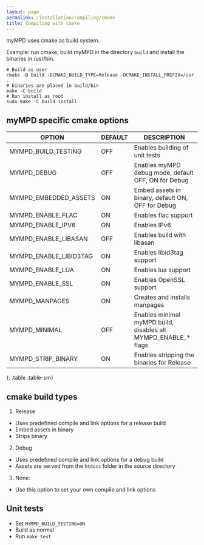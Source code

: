 ```yaml
---
layout: page
permalink: /installation/compiling/cmake
title: Compiling with cmake
---
```


myMPD uses cmake as build system.

Example: run cmake, build myMPD in the directory `build` and install the binaries in /usr/bin.

```
# Build as user
cmake -B build -DCMAKE_BUILD_TYPE=Release -DCMAKE_INSTALL_PREFIX=/usr .
# binaries are placed in build/bin
make -C build
# Run install as root
sudo make -C build install
```

## myMPD specific cmake options

| OPTION | DEFAULT | DESCRIPTION |
| ------ | ------- | ----------- |
| MYMPD_BUILD_TESTING | OFF | Enables building of unit tests |
| MYMPD_DEBUG | OFF | Enables myMPD debug mode, default OFF, ON for Debug |
| MYMPD_EMBEDDED_ASSETS | ON | Embed assets in binary, default ON, OFF for Debug |
| MYMPD_ENABLE_FLAC | ON | Enables flac support |
| MYMPD_ENABLE_IPV6 | ON | Enables IPv6 |
| MYMPD_ENABLE_LIBASAN | OFF | Enables build with libasan |
| MYMPD_ENABLE_LIBID3TAG | ON | Enables libid3tag support |
| MYMPD_ENABLE_LUA | ON | Enables lua support |
| MYMPD_ENABLE_SSL | ON | Enables OpenSSL support |
| MYMPD_MANPAGES | ON | Creates and installs manpages |
| MYMPD_MINIMAL | OFF | Enables minimal myMPD build, disables all MYMPD_ENABLE_* flags |
| MYMPD_STRIP_BINARY | ON | Enables stripping the binaries for Release |
{: .table .table-sm}

## cmake build types

1. Release
  - Uses predefined compile and link options for a release build
  - Embed assets in binary
  - Strips binary
2. Debug
  - Uses predefined compile and link options for a debug build
  - Assets are served from the `htdocs` folder in the source directory
3. None:
  - Use this option to set your own compile and link options

## Unit tests

- Set `MYMPD_BUILD_TESTING=ON`
- Build as normal
- Run `make test`
